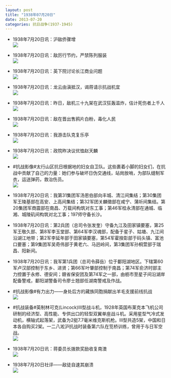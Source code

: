 ```yaml
---
layout: post
title: "1938年07月20日"
date: 2013-07-20
categories: 抗日战争(1937-1945)
---
```


<meta name="referrer" content="no-referrer" />

- 1938年7月20日讯：沪敌侨骤增 <br/><img src="https://ww4.sinaimg.cn/large/aca367d8jw1e6toy9xgj9j20a20clmy0.jpg" />

- 1938年7月20日讯：敌厉行节约，严禁陈列服装 <br/><img src="https://ww3.sinaimg.cn/large/aca367d8jw1e6tn7si7u3j202z0c7jrh.jpg" />

- 1938年7月20日讯：英下院讨论长江商业问题 <br/><img src="https://ww1.sinaimg.cn/large/aca367d8jw1e6tlhexkcvj20be0i6q48.jpg" />

- 1938年7月20日讯：龙云由滇抵汉，谒蒋请示抗战机宜 <br/><img src="https://ww4.sinaimg.cn/large/aca367d8jw1e6tjqwcd48j20c10nfjsx.jpg" />

- 1938年7月20日讯：昨日，敌机三十九架在武汉狂轰滥炸，估计死伤者上千人 <br/><img src="https://ww1.sinaimg.cn/large/aca367d8jw1e6ti0luutzj208k0ifmyc.jpg" />

- 1938年7月20日讯：敌在晋出售鸦片白粉，毒化人民 <br/><img src="https://ww1.sinaimg.cn/large/aca367d8jw1e6tga32zdwj20520cfmxl.jpg" />

- 1938年7月20日讯：我游击队克复乐亭 <br/><img src="https://ww4.sinaimg.cn/large/aca367d8jw1e6tejqxch7j20530chaae.jpg" />

- 1938年7月20日讯：政院昨决议优恤赵天麟 <br/><img src="https://ww2.sinaimg.cn/large/aca367d8jw1e6tctb6nscj20c10s8goj.jpg" />

- #抗战影像#太行山区抗日根据地的妇女自卫队。这些裹着小脚的妇女们，在抗战中贡献了自己的力量：她们参与破坏日伪交通线，站岗放哨，为部队缝制军衣，运送弹药，救治伤员。 <br/><img src="https://ww2.sinaimg.cn/large/aca367d8jw1e6tanp3kekj20ku0coadp.jpg" />

- 1938年7月20日讯：我第31集团军汤恩伯部向丰城、清江间集结；第30集团军王陵基部在高安、上高间集结；第32军团关麟徵部在咸宁、蒲圻间集结。第20集团军商震部在南昌、万载间构筑对东工事；第46军桂永清部在通城、临湘、城陵矶间构筑对北工事；197师守备长沙。 

- 1938年7月20日讯：第2兵团（总司令张发奎）守备九江及田家镇要塞，第25军王敬久部、第8军李玉堂部、第64军李汉魂部，配备于星子、姑塘、九江间沿湖江地带；第2军李延年部于田家镇要塞，第54军霍揆彰部于码头镇、富池口要塞；第9集团军吴奇伟部于黄老六、马迥岭间，第3集团军孙桐萱部于瑞昌、阳新间。  

- 1938年7月20日讯：我军第1兵团（总司令薛岳）位于鄱阳湖地区。下辖第60军卢汉部控制于东乡、进贤；第66军叶肇部控制于南昌；第74军俞济时部主力控置于永修、德安间；赣省保安团及第74军之一部，由枥市至星子间沿湖岸配备警戒，鄱阳湖警备司令廖士翘部任湖南警戒及作战。 

- #抗战影像#有力出力——身处后方的藏族同胞捐献出羊毛支援前线抗战 <br/><img src="https://ww4.sinaimg.cn/large/aca367d8jw1e6t3ptu1iyj20i20dbgpp.jpg" />

- #抗战装备#英制林可克(Lincock)III型战斗机，1928年英国布莱克本飞机公司研制的经济型、高性能、专供出口的轻型双翼单座战斗机。采用星型气冷式发动机，横轴式起落架，武备为2挺7.7毫米维克斯机枪。III型共造5架，中国和日本各自购买2架。一二八淞沪抗战时装备第六队在笕桥训练，曾用于与日军空战。 <br/><img src="https://ww4.sinaimg.cn/large/aca367d8jw1e6t23ybe3oj20c10stjt7.jpg" />

- 1938年7月20日讯：蒋委员长拨款奖励收复南澳 <br/><img src="https://ww1.sinaimg.cn/large/aca367d8jw1e6t0oapvo4j20710iwdgq.jpg" />

- 1938年7月20日社评——敌徒自速其崩溃 <br/><img src="https://ww2.sinaimg.cn/large/aca367d8jw1e6syxwopwoj20c10szq7d.jpg" />

